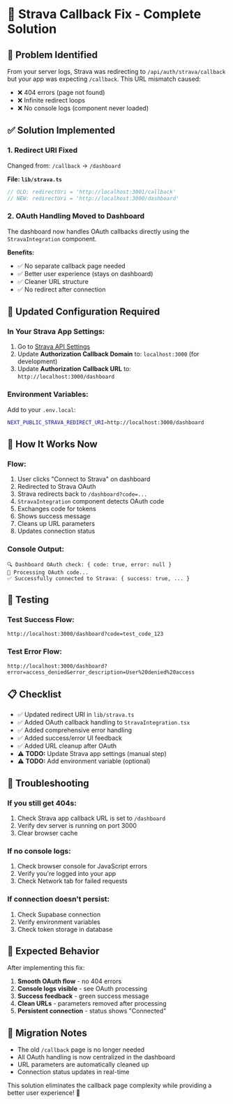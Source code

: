 # 🔧 Strava Callback Fix - Complete Solution

## 🎯 **Problem Identified**

From your server logs, Strava was redirecting to `/api/auth/strava/callback` but your app was expecting `/callback`. This URL mismatch caused:
- ❌ 404 errors (page not found)
- ❌ Infinite redirect loops
- ❌ No console logs (component never loaded)

## ✅ **Solution Implemented**

### **1. Redirect URI Fixed** 
Changed from: `/callback` → `/dashboard`

**File: `lib/strava.ts`**
```typescript
// OLD: redirectUri = 'http://localhost:3001/callback'
// NEW: redirectUri = 'http://localhost:3000/dashboard'
```

### **2. OAuth Handling Moved to Dashboard**
The dashboard now handles OAuth callbacks directly using the `StravaIntegration` component.

**Benefits:**
- ✅ No separate callback page needed
- ✅ Better user experience (stays on dashboard)
- ✅ Cleaner URL structure
- ✅ No redirect after connection

## 🔧 **Updated Configuration Required**

### **In Your Strava App Settings:**
1. Go to [Strava API Settings](https://www.strava.com/settings/api)
2. Update **Authorization Callback Domain** to: `localhost:3000` (for development)
3. Update **Authorization Callback URL** to: `http://localhost:3000/dashboard`

### **Environment Variables:**
Add to your `.env.local`:
```bash
NEXT_PUBLIC_STRAVA_REDIRECT_URI=http://localhost:3000/dashboard
```

## 🚀 **How It Works Now**

### **Flow:**
1. User clicks "Connect to Strava" on dashboard
2. Redirected to Strava OAuth
3. Strava redirects back to `/dashboard?code=...`
4. `StravaIntegration` component detects OAuth code
5. Exchanges code for tokens
6. Shows success message
7. Cleans up URL parameters
8. Updates connection status

### **Console Output:**
```
🔍 Dashboard OAuth check: { code: true, error: null }
🔄 Processing OAuth code...
✅ Successfully connected to Strava: { success: true, ... }
```

## 🧪 **Testing**

### **Test Success Flow:**
```
http://localhost:3000/dashboard?code=test_code_123
```

### **Test Error Flow:**
```
http://localhost:3000/dashboard?error=access_denied&error_description=User%20denied%20access
```

## 📋 **Checklist**

- ✅ Updated redirect URI in `lib/strava.ts`
- ✅ Added OAuth callback handling to `StravaIntegration.tsx`
- ✅ Added comprehensive error handling
- ✅ Added success/error UI feedback
- ✅ Added URL cleanup after OAuth
- ⚠️ **TODO:** Update Strava app settings (manual step)
- ⚠️ **TODO:** Add environment variable (optional)

## 🐛 **Troubleshooting**

### **If you still get 404s:**
1. Check Strava app callback URL is set to `/dashboard`
2. Verify dev server is running on port 3000
3. Clear browser cache

### **If no console logs:**
1. Check browser console for JavaScript errors
2. Verify you're logged into your app
3. Check Network tab for failed requests

### **If connection doesn't persist:**
1. Check Supabase connection
2. Verify environment variables
3. Check token storage in database

## 🎉 **Expected Behavior**

After implementing this fix:
1. **Smooth OAuth flow** - no 404 errors
2. **Console logs visible** - see OAuth processing
3. **Success feedback** - green success message
4. **Clean URLs** - parameters removed after processing
5. **Persistent connection** - status shows "Connected"

## 🔄 **Migration Notes**

- The old `/callback` page is no longer needed
- All OAuth handling is now centralized in the dashboard
- URL parameters are automatically cleaned up
- Connection status updates in real-time

This solution eliminates the callback page complexity while providing a better user experience! 🚀 